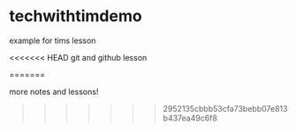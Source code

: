 # techwithtimdemo
example for tims lesson

<<<<<<< HEAD
git and github lesson

=======

more notes and lessons!
>>>>>>> 2952135cbbb53cfa73bebb07e813b437ea49c6f8
